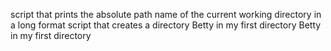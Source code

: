 script that prints the absolute path name of the current working directory in a long format
script that creates a directory
Betty in my first directory
Betty in my first directory
